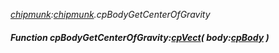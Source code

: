 _[chipmunk](../../modules/chipmunk/chipmunk-module.md):[chipmunk](../../modules/chipmunk/chipmunk-module.md).cpBodyGetCenterOfGravity_
##### Function cpBodyGetCenterOfGravity:[cpVect](../../modules/chipmunk/chipmunk-cpvect.md)( body:[cpBody](../../modules/chipmunk/chipmunk-cpbody.md) )
